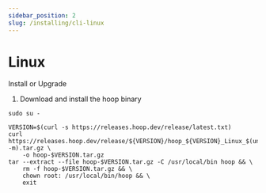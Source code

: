 ```yaml
---
sidebar_position: 2
slug: /installing/cli-linux
---
```


# Linux

Install or Upgrade

1. Download and install the hoop binary

```shell
sudo su -
```

```shell
VERSION=$(curl -s https://releases.hoop.dev/release/latest.txt)
curl https://releases.hoop.dev/release/${VERSION}/hoop_${VERSION}_Linux_$(uname -m).tar.gz \
    -o hoop-$VERSION.tar.gz
tar --extract --file hoop-$VERSION.tar.gz -C /usr/local/bin hoop && \
    rm -f hoop-$VERSION.tar.gz && \
    chown root: /usr/local/bin/hoop && \
    exit
```
